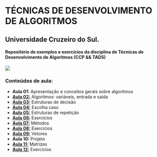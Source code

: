 # TÉCNICAS DE DESENVOLVIMENTO DE ALGORITMOS

## Universidade Cruzeiro do Sul.

#### Repositório de exemplos e exercícios da disciplina de Técnicas de Desenvolvimento de Algoritmos (CCP && TADS)

![](http://dwebkit.esy.es/repositorio/img/pseudoc%C3%B3digo%20%28Personalizado%29.jpg)

### Conteúdos de aula:
* **Aula 01:** Apresentação e conceitos gerais sobre algoritmos
* **[Aula 02:](https://github.com/msanches/TDA/tree/master/Aula%2002)** Algoritmos: variáveis, entrada e saída
* **[Aula 03:](https://github.com/msanches/TDA/tree/master/Aula%2005)** Estruturas de decisão
* **[Aula 04:](https://github.com/msanches/TDA/tree/master/Aula%2006)** Escolha caso 
* **[Aula 05:](https://github.com/msanches/TDA/tree/master/Aula%2007)** Estruturas de repetição
* **[Aula 06:](https://github.com/msanches/TDA/tree/master/Aula%2004)** Exercícios
* **[Aula 07:](https://github.com/msanches/TDA/tree/master/Aula%2003)** Métodos
* **[Aula 08:](https://github.com/msanches/TDA/tree/master/Aula%2008)** Exercícios
* **[Aula 09:](https://github.com/msanches/TDA/tree/master/Aula%2009)** Vetores
* **Aula 10:** Projeto
* **[Aula 11:](https://github.com/msanches/TDA/tree/master/Aula%2011)** Matrizes
* **[Aula 12:](https://github.com/msanches/TDA/tree/master/Aula%2012)** Exercícios
